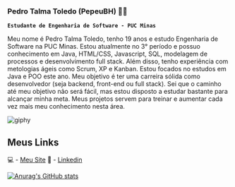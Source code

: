 ### Pedro Talma Toledo (PepeuBH) 👨‍💻

**` Estudante de Engenharia de Software - PUC Minas `**

Meu nome é Pedro Talma Toledo, tenho 19 anos e estudo Engenharia de Software na PUC Minas. Estou atualmente no 3° período e possuo conhecimento em Java, HTML/CSS, Javascript, SQL, modelagem de processos e desenvolvimento full stack. Além disso, tenho experiência com metologias ágeis como Scrum, XP e Kanban. Estou focados no estudos em Java e POO este ano. Meu objetivo é ter uma carreira sólida como desenvolvedor (seja backend, front-end ou full stack). Sei que o caminho até meu objetivo não será fácil, mas estou disposto a estudar bastante para alcançar minha meta. Meus projetos servem para treinar e aumentar cada vez mais meu conhecimento nesta área.


![giphy](https://user-images.githubusercontent.com/83847068/204639575-7abe3120-08b5-4624-99d5-571d52ee33b8.gif) 


## Meus Links
💻 - [Meu Site](https://pepeubh.github.io/Projeto-Site-Pessoal/html/index.html)
🧾 - [Linkedin](https://www.linkedin.com/in/pedro-talma-toledo/)


[![Anurag's GitHub stats](https://github-readme-stats.vercel.app/api?username=PepeuBH&theme=transparent&show_icons=true&include_all_commits=true)](https://github.com/anuraghazra/github-readme-stats)

<!--
**PepeuBH/PepeuBH** is a ✨ _special_ ✨ repository because its `README.md` (this file) appears on your GitHub profile.

Here are some ideas to get you started:

- 🔭 I’m currently working on ...
- 🌱 I’m currently learning ...
- 👯 I’m looking to collaborate on ...
- 🤔 I’m looking for help with ...
- 💬 Ask me about ...
- 📫 How to reach me: ...
- 😄 Pronouns: ...
- ⚡ Fun fact: ...
-->
